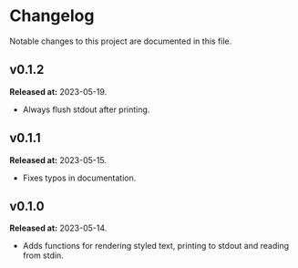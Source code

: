 # Changelog

Notable changes to this project are documented in this file.

## v0.1.2
**Released at:** 2023-05-19.
- Always flush stdout after printing.

## v0.1.1
**Released at:** 2023-05-15.
- Fixes typos in documentation.

## v0.1.0
**Released at:** 2023-05-14.
- Adds functions for rendering styled text, printing to stdout and reading from stdin.

